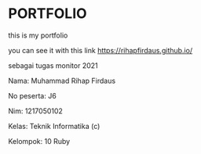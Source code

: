# PORTFOLIO
this is my portfolio


you can see it with this link https://rihapfirdaus.github.io/

sebagai tugas monitor 2021

Nama: Muhammad Rihap Firdaus

No peserta: J6

Nim: 1217050102

Kelas: Teknik Informatika (c)

Kelompok: 10 Ruby
